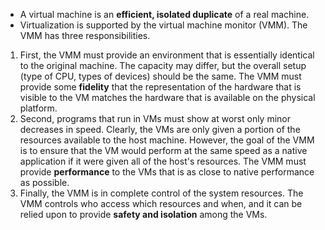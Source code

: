 - A virtual machine is an **efficient, isolated duplicate** of a real machine.
- Virtualization is supported by the virtual machine monitor (VMM). The VMM has three responsibilities.
1. First, the VMM must provide an environment that is essentially identical to the original machine. The capacity may differ, but the overall setup (type of CPU, types of devices) should be the same. The VMM must provide some **fidelity** that the representation of the hardware that is visible to the VM matches the hardware that is available on the physical platform.
2. Second, programs that run in VMs must show at worst only minor decreases in speed. Clearly, the VMs are only given a portion of the resources available to the host machine. However, the goal of the VMM is to ensure that the VM would perform at the same speed as a native application if it were given all of the host's resources. The VMM must provide **performance** to the VMs that is as close to native performance as possible.
3. Finally, the VMM is in complete control of the system resources. The VMM controls who access which resources and when, and it can be relied upon to provide **safety and isolation** among the VMs.

